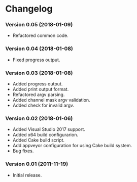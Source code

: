 # Changelog

### Version 0.05 (2018-01-09)

- Refactored common code.

### Version 0.04 (2018-01-08)

- Fixed progress output.

### Version 0.03 (2018-01-08)

- Added progress output.
- Added print output format.
- Refactored argv parsing.
- Added channel mask argv validation.
- Added check for invalid argv.

### Version 0.02 (2018-01-06)

- Added Visual Studio 2017 support.
- Added x64 build configurarion.
- Added Cake build script.
- Add appveyor configuration for using Cake build system.
- Bug fixes.

### Version 0.01 (2011-11-19)

- Initial release.
